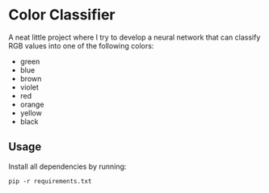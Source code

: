 Color Classifier
================

A neat little project where I try to develop a neural network that can classify RGB values into one of the following colors:

* green
* blue
* brown
* violet
* red
* orange
* yellow
* black

Usage
-----

Install all dependencies by running:

```
pip -r requirements.txt
```
